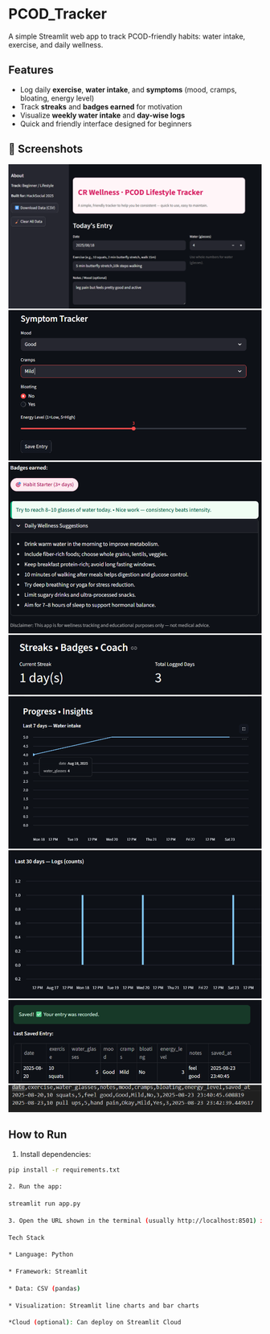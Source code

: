 # PCOD_Tracker

A simple Streamlit web app to track PCOD-friendly habits: water intake, exercise, and daily wellness.

## Features

- Log daily **exercise**, **water intake**, and **symptoms** (mood, cramps, bloating, energy level)
- Track **streaks** and **badges earned** for motivation
- Visualize **weekly water intake** and **day-wise logs**
- Quick and friendly interface designed for beginners

## 📸 Screenshots

![Dashboard](images/dashboard.png "Main Dashboard showing daily entries")
![Symptom Tracker](images/symptomstracker.png "Daily symptom tracker form")
![Badges Earned](images/badges.png "Achievements and badges earned")
![Streaks](images/streaks.png "Current streaks and total logged days")
![Water Intake](images/progress_water_intake.png "Last 7 days water intake chart")
![Day Logs](images/Day_logs_count.png "Day-wise log counts for the last 30 days")
![Saved Entry](images/saved_last_entry.png "Example of a saved entry with notes and mood")
![Saved Data](images/csv_data.png "Example of saved data in CSV")

## How to Run

1. Install dependencies:

```bash
pip install -r requirements.txt

2. Run the app:

streamlit run app.py

3. Open the URL shown in the terminal (usually http://localhost:8501) in your browser.

Tech Stack

* Language: Python

* Framework: Streamlit

* Data: CSV (pandas)

* Visualization: Streamlit line charts and bar charts

*Cloud (optional): Can deploy on Streamlit Cloud

